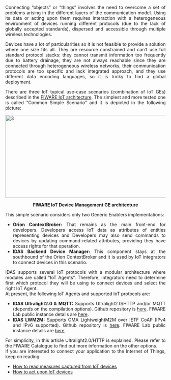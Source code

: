 <p style="text-align: justify;">
Connecting &ldquo;objects&rdquo; or &ldquo;things&rdquo; involves the need to overcome a set of problems arising in the different layers of the communication model. Using its data or acting upon them requires interaction with a heterogeneous environment of devices running different protocols (due to the lack of globally accepted standards), dispersed and accessible through multiple wireless technologies. &nbsp;
</p>

<p style="text-align: justify;">
Devices have a lot of particularities so it is not feasible to provide a solution where one size fits all. They are resource constrained and can&rsquo;t use full standard protocol stacks: they cannot transmit information too frequently due to battery drainage, they are not always reachable since they are connected through heterogeneous wireless networks, their communication protocols are too specific and lack integrated approach, and they use different data encoding languages, so it is tricky to find a global deployment. &nbsp;
</p>

<p style="text-align: justify;">
There are three IoT typical use-case scenarios (combination of IoT GEs) described in the <a href="http://forge.fiware.org/plugins/mediawiki/wiki/fiware/index.php/Internet_of_Things_%28IoT%29_Services_Enablement_Architecture">FIWARE IoT architecture</a>. The simplest and more tested one is called &ldquo;Common Simple Scenario&rdquo; and it is depicted in the following picture:&nbsp;
</p>

<p>
<a href="uploads/2014/11/3.png"><img alt="3" class="aligncenter size-full wp-image-37954" height="260" src="uploads/2014/11/3.png" width="508" /></a>
</p>

<p style="text-align: center;">
<strong>FIWARE IoT Device Management GE architecture</strong>
</p>

<p style="text-align: justify;">
This simple scenario considers only two Generic Enablers implementations:
</p>

<ul>
<li style="text-align: justify;">
<strong>Orion ContextBroker:</strong> That remains as the main front-end for developers. Developers access IoT data as attributes of entities representing devices and Developers may also send commands to devices by updating command-related attributes, providing they have access rights for that operation.
</li>
<li style="text-align: justify;">
<strong>IDAS Backend Device Manager:</strong> This component stays at the southbound of the Orion ContextBroker and it is used by IoT integrators to connect devices in this scenario.
</li>
</ul>

<p style="text-align: justify;">
IDAS supports several IoT protocols with a modular architecture where modules are called &ldquo;IoT Agents&rdquo;. Therefore, integrators need to determine first which protocol they will be using to connect devices and select the right IoT Agent.&nbsp;<br />
At present, the following IoT Agents and supported IoT protocols are:
</p>

<ul>
<li style="text-align: justify;">
<strong>IDAS Ultralight2.0 &amp; MQTT:</strong> Supports Ultralight2.0/HTTP and/or MQTT (depends on the compilation options). Github repository is <a href="https://github.com/telefonicaid/fiware-IoTAgent-Cplusplus/">here</a>. FIWARE Lab public instance details are <a href="http://catalogue.fiware.org/enablers/backend-device-management-idas/instances">here</a>.&nbsp;
</li>
<li style="text-align: justify;">
<strong>IDAS LWM2M:</strong> Supports OMA LightweightM2M over IETF CoAP (IPv4 and IPv6 supported). Github repository is <a href="https://github.com/telefonicaid/lightweightm2m-iotagent">here</a>. FIWARE Lab public instance details are <a href="http://catalogue.fiware.org/enablers/backend-device-management-idas/instances">here</a>.
</li>
</ul>

<p style="text-align: justify;">
For simplicity, in this article Ultralight2.0/HTTP is explained. Please refer to the FIWARE Catalogue to find out more information on the other options.<br />
If you are interested to connect your application to the Internet of Things, keep on reading:
</p>

<ul>
<li>
<a href="http://www.fiware.org/devguides/connection-to-the-internet-of-things/how-to-read-measures-captured-from-iot-devices/">How to read measures captured from IoT devices</a>&nbsp;
</li>
<li>
<a href="http://www.fiware.org/devguides/connection-to-the-internet-of-things/how-to-act-upon-iot-devices/">How to act upon IoT devices</a>
</li>
</ul>

<p>
&nbsp;
</p>
